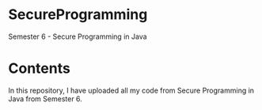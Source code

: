 # SecureProgramming
Semester 6 - Secure Programming in Java

# Contents
In this repository, I have uploaded all my code from Secure Programming in Java from Semester 6.
